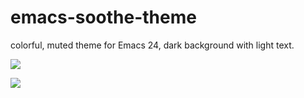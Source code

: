 emacs-soothe-theme
==================

colorful, muted theme for Emacs 24, dark background with light text. 

![](https://raw.github.com/jasonm23/emacs-soothe-theme/master/soothe-html.png)

![](https://raw.github.com/jasonm23/emacs-soothe-theme/master/soothe-ruby.png)


